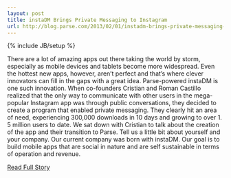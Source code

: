 ```yaml
---
layout: post
title: instaDM Brings Private Messaging to Instagram
url: http://blog.parse.com/2013/02/01/instadm-brings-private-messaging-to-instagram/
---
```

{% include JB/setup %}<p>  There are a lot of amazing apps out there taking the world by storm, especially as mobile devices and tablets become more widespread.  Even the hottest new apps, however, aren’t perfect and that’s where clever innovators can fill in the gaps with a great idea.  Parse-powered instaDM is one such innovation.  When co-founders Cristian and Roman Castillo realized that the only way to communicate with other users in the mega-popular Instagram app was through public conversations, they decided to create a program that enabled private messaging.  They clearly hit an area of need, experiencing 300,000 downloads in 10 days and growing to over 1.  5 million users to date.  We sat down with Cristian to talk about the creation of the app and their transition to Parse.  Tell us a little bit about yourself and your company.  Our current company was born with instaDM.  Our goal is to build mobile apps that are social in nature and are self sustainable in terms of operation and revenue.<br />
<p><a href="http://blog.parse.com/2013/02/01/instadm-brings-private-messaging-to-instagram/">Read Full Story</a></p>
